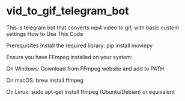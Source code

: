 # vid_to_gif_telegram_bot
This is telegram bot that converts mp4 video to gif, with basic custom settings
How to Use This Code

Prerequisites
Install the required library:
pip install moviepy

Ensure you have FFmpeg installed on your system:

On Windows: Download from FFmpeg website and add to PATH

On macOS: brew install ffmpeg

On Linux: sudo apt-get install ffmpeg (Ubuntu/Debian) or equivalent
